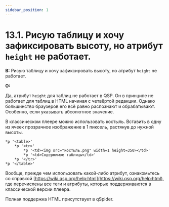 ```yaml
---
sidebar_position: 1
---
```


# 13.1. Рисую таблицу и хочу зафиксировать высоту, но атрибут `height` не работает.
<!-- [:faq_13_01] -->

**В:** Рисую таблицу и хочу зафиксировать высоту, но атрибут `height` не работает.

**О:**

Да, атрибут `height` для таблиц не работает в QSP. Он в принципе не работает для таблиц в HTML начиная с четвёртой редакции. Однако большинство браузеров его всё равно распознают и обрабатывают. Особенно, если указывать абсолютное значение.

В классическом плеере можно использовать костыль. Вставить в одну из ячеек прозрачное изображение в 1 пиксель, растянув до нужной высоты.
```qsp
*p '<table>'
    *p '<tr>'
        *p '<td><img src="костыль.png" width=1 height=350></td>'
        *p '<td>Содержимое таблицы</td>'
    *p '</tr>'
*p '</table>'
```
Вообще, прежде чем использовать какой-либо атрибут, ознакомьтесь со справкой [https://wiki.qsp.org/help:html](https://wiki.qsp.org/help:html), где перечислены все теги и атрибуты, которые поддерживаются в классической версии плеера.

Полная поддержка HTML присутствует в qSpider.
